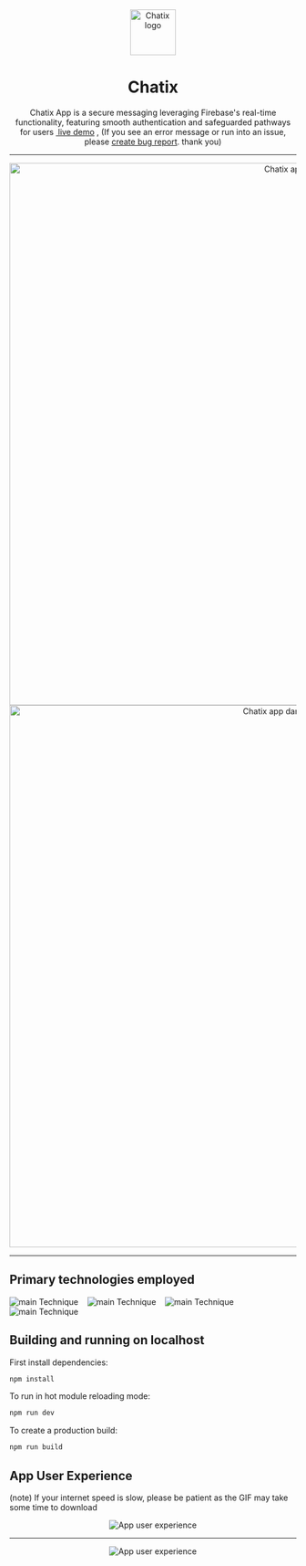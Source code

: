 <p>&nbsp;&nbsp;&nbsp;&nbsp;&nbsp;&nbsp;</p>
<a href="https://chatix-steel.vercel.app/">
<div align="center">
  <img width="80" height="80" alt="Chatix logo" src="https://github.com/fares-ahmedd/chatix/assets/110955622/967641f6-24d4-4219-9a26-6ed6788ce66b"/>
</div>
</a>

<h1  align="center" style="text-decoration: none;">Chatix</h1>
<p align="center">Chatix App is a secure messaging  leveraging Firebase's real-time functionality, featuring smooth authentication and safeguarded pathways for users <a href="https://chatix-steel.vercel.app/">&nbsp;live demo</a> , (If you see an error message or run into an issue, please <a href="https://github.com/fares-ahmedd/chatix/issues">create bug report</a>. thank you)</p>

---
<a href="https://chatvia-khaled-app.vercel.app/">
<div align="center">
<img alt="Chatix app" width="950" src="https://github.com/fares-ahmedd/chatix/assets/110955622/0f9989d3-4fff-4e30-93c4-2f20e7262e9f"/>
</div>
<div align="center" >
<img alt="Chatix app dark mode" width="950" src="https://github.com/fares-ahmedd/chatix/assets/110955622/7c0f8db0-f5fe-4fc9-af71-248cb68a3b27"/>
</div>
</a>

---
## Primary technologies employed

 <img alt="main Technique" src="https://img.shields.io/badge/firebase-ffca28?style=for-the-badge&logo=firebase&logoColor=black"/> &nbsp;&nbsp; <img alt="main Technique" src="https://img.shields.io/badge/styled--components-DB7093?style=for-the-badge&logo=styled-components&logoColor=white"/>  &nbsp;&nbsp; <img alt="main Technique" src="https://img.shields.io/badge/react-%2320232a.svg?style=for-the-badge&logo=react&logoColor=%2361DAFB"/> &nbsp;&nbsp; <img alt="main Technique" src="https://img.shields.io/badge/React_Router-CA4245?style=for-the-badge&logo=react-router&logoColor=white"/>

## Building and running on localhost

First install dependencies:

```sh
npm install
```

To run in hot module reloading mode:

```sh
npm run dev
```

To create a production build:

```sh
npm run build
```
## App User Experience 
(note) If your internet speed is slow, please be patient as the GIF may take some time to download
<div align="center">
  <img src="https://github.com/fares-ahmedd/chatix/assets/110955622/6a48b0de-99bc-4d17-9212-fbef53c4ddb6"  alt="App user experience">
</div>

---

<div align="center">
  <img src="https://github.com/fares-ahmedd/chatix/assets/110955622/ed13e769-fcdf-441e-90f3-30eb1effb8b0"  alt="App user experience">
</div>
